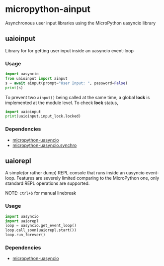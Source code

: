 # micropython-ainput
Asynchronous user input libraries using the MicroPython uasyncio library



## uaioinput
Library for for getting user input inside an uasyncio event-loop

### Usage
```python
import uasyncio
from uaioinput import ainput
s = await ainput(prompt="User Input: ", password=False)
print(s)
```

To prevent two `ainput()` being called at the same time, a global **lock** is 
implemented at the module level.
To check **lock** status,
```python
import uaioinput
print(uaioinput.input_lock.locked)
```

### Dependencies
 * [micropython-uasyncio](https://github.com/micropython/micropython-lib/tree/master/uasyncio)
 * [micropython-uasyncio.synchro](https://github.com/micropython/micropython-lib/tree/master/uasyncio.synchro)



## uaiorepl
A simple(or rather dump) REPL console that runs inside an uasyncio event-loop.
Features are severely limited comparing to the MicroPython one, only standard REPL operations 
are supported.

NOTE:
`ctrl+b` for manual linebreak

### Usage
```python
import uasyncio
import uaiorepl
loop = uasyncio.get_event_loop()
loop.call_soon(uaiorepl.start())
loop.run_forever()
```

### Dependencies
 * [micropython-uasyncio](https://github.com/micropython/micropython-lib/tree/master/uasyncio)
